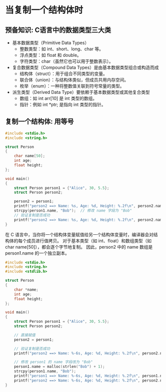 # 当复制一个结构体时

## 预备知识: C语言中的数据类型三大类

- 基本数据类型（Primitive Data Types）
  - 整数类型：如 int、short、long、char 等。
  - 浮点类型：如 float 和 double。
  - 字符类型：char（虽然它也可以用于整数表示）。
- 复合数据类型（Compound Data Types）是由基本数据类型组合或构造而成
  - 结构体（struct）：用于组合不同类型的变量。
  - 联合体（union）：与结构体类似，但成员共用内存空间。
  - 枚举（enum）：一种将整数值关联到符号常量的类型。
- 派生类型（Derived Data Type）要依赖于基本数据类型或其他复合类型
  - 数组：如 int arr[10] 是 int 类型的数组。
  - 指针：例如 int *ptr; 是指向 int 类型的指针。

## 复制一个结构体: 用等号

```c
#include <stdio.h>
#include <string.h>

struct Person
{
    char name[50];
    int age;
    float height;
};

void main()
{
    struct Person person1 = {"Alice", 30, 5.5};
    struct Person person2;

    person2 = person1;
    printf("person2 ==> Name: %s, Age: %d, Height: %.2f\n", person2.name, person2.age, person2.height);
    strcpy(person1.name, "Bob");  // 修改 name 字段为 "Bob"
    // 验证复制是否成功
    printf("person2 ==> Name: %s, Age: %d, Height: %.2f\n", person2.name, person2.age, person2.height);
}
```

在 C 语言中，当你将一个结构体变量赋值给另一个结构体变量时，编译器会对结构体的每个成员进行值拷贝。
对于基本类型（如 int、float）和数组类型（如 char name[50]），都会逐个字节地复制。
因此，person2 中的 name 数组是 person1.name 的一个独立副本。

```c
#include <stdio.h>
#include <string.h>
#include <stdlib.h>

struct Person
{
    char *name;
    int age;
    float height;
};

void main()
{
    struct Person person1 = {"Alice", 30, 5.5};
    struct Person person2;

    // 直接赋值
    person2 = person1;

    // 验证复制是否成功
    printf("person2 ==> Name: %-6s, Age: %d, Height: %.2f\n", person2.name, person2.age, person2.height);

    // 修改 person1 的 name 字段改为 "Bob"
    person1.name = malloc(strlen("Bob") + 1);
    strcpy(person1.name, "Bob");
    printf("person1 ==> Name: %-6s, Age: %d, Height: %.2f\n", person1.name, person1.age, person1.height);
    printf("person2 ==> Name: %-6s, Age: %d, Height: %.2f\n", person2.name, person2.age, person2.height);
}
```
